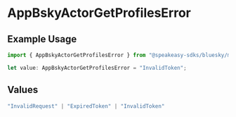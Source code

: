 # AppBskyActorGetProfilesError

## Example Usage

```typescript
import { AppBskyActorGetProfilesError } from "@speakeasy-sdks/bluesky/models/errors";

let value: AppBskyActorGetProfilesError = "InvalidToken";
```

## Values

```typescript
"InvalidRequest" | "ExpiredToken" | "InvalidToken"
```